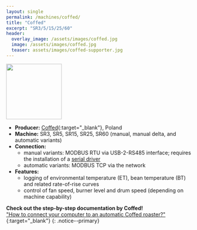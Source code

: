 ```yaml
---
layout: single
permalink: /machines/coffed/
title: "Coffed"
excerpt: "SR3/5/15/25/60"
header:
  overlay_image: /assets/images/coffed.jpg
  image: /assets/images/coffed.jpg
  teaser: assets/images/coffed-supporter.jpg
---
```


<img class="tab-image" src="{{ site.baseurl }}/assets/images/supporter-badge.png" width="150px">

* __Producer:__ [Coffed](http://coffed.pl){:target="_blank"}, Poland
* __Machine:__ SR3, SR5, SR15, SR25, SR60 (manual, manual delta, and automatic variants)
* __Connection:__ 
  - manual variants: MODBUS RTU via USB-2-RS485 interface; requires the installation of a [serial driver](/modbus_serial/)
  - automatic variants: MODBUS TCP via the network
* __Features:__ 
  - logging of environmental temperature (ET), bean temperature (BT) and related rate-of-rise curves
  - control of fan speed, burner level and drum speed (depending on machine capability)


**Check out the step-by-step documentation by Coffed!**  
["How to connect your computer to an automatic Coffed roaster?"](https://coffed.pl/wp-content/uploads/2020/11/Connnect-computer-with-roaster-1.pdf){:target="_blank"}
{: .notice--primary}
